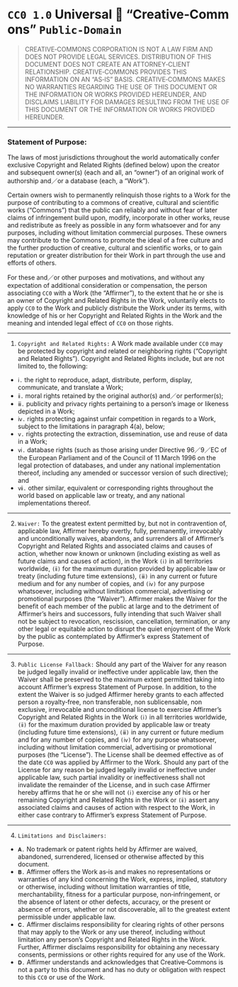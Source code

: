 # `CC0 1.0` Universal 🅭 “Creative‑Commons” `Public‑Domain`
> CREATIVE‑COMMONS CORPORATION IS NOT A LAW FIRM AND DOES NOT PROVIDE LEGAL SERVICES.
> DISTRIBUTION OF THIS DOCUMENT DOES NOT CREATE AN ATTORNEY‑CLIENT RELATIONSHIP.
> CREATIVE‑COMMONS PROVIDES THIS INFORMATION ON AN “AS‑IS” BASIS.
> CREATIVE‑COMMONS MAKES NO WARRANTIES REGARDING THE USE OF THIS DOCUMENT OR THE INFORMATION OR WORKS PROVIDED HEREUNDER, AND DISCLAIMS LIABILITY FOR DAMAGES RESULTING FROM THE USE OF THIS DOCUMENT OR THE INFORMATION OR WORKS PROVIDED HEREUNDER.
---
### Statement of Purpose:
The laws of most jurisdictions throughout the world automatically confer exclusive Copyright and Related Rights (defined below) upon the creator and subsequent owner(s) (each and all, an “owner”) of an original work of authorship and／or a database (each, a “Work”).

Certain owners wish to permanently relinquish those rights to a Work for the purpose of contributing to a commons of creative, cultural and scientific works (“Commons”) that the public can reliably and without fear of later claims of infringement build upon, modify, incorporate in other works, reuse and redistribute as freely as possible in any form whatsoever and for any purposes, including without limitation commercial purposes. These owners may contribute to the Commons to promote the ideal of a free culture and the further production of creative, cultural and scientific works, or to gain reputation or greater distribution for their Work in part through the use and efforts of others.

For these and／or other purposes and motivations, and without any expectation of additional consideration or compensation, the person associating `CC0` with a Work (the “Affirmer”), to the extent that he or she is an owner of Copyright and Related Rights in the Work, voluntarily elects to apply `CC0` to the Work and publicly distribute the Work under its terms, with knowledge of his or her Copyright and Related Rights in the Work and the meaning and intended legal effect of `CC0` on those rights.

---
1. `Copyright and Related Rights:` A Work made available under `CC0` may be protected by copyright and related or neighboring rights (“Copyright and Related Rights”). Copyright and Related Rights include, but are not limited to, the following:
* `ⅰ.` the right to reproduce, adapt, distribute, perform, display, communicate, and translate a Work;
* `ⅱ.` moral rights retained by the original author(s) and／or performer(s);
* `ⅲ.` publicity and privacy rights pertaining to a person’s image or likeness depicted in a Work;
* `ⅳ.` rights protecting against unfair competition in regards to a Work, subject to the limitations in paragraph 4(a), below;
* `ⅴ.` rights protecting the extraction, dissemination, use and reuse of data in a Work;
* `ⅵ.` database rights (such as those arising under Directive 96／9／EC of the European Parliament and of the Council of 11 March 1996 on the legal protection of databases, and under any national implementation thereof, including any amended or successor version of such directive); and
* `ⅶ.` other similar, equivalent or corresponding rights throughout the world based on applicable law or treaty, and any national implementations thereof.
---
2. `Waiver:` To the greatest extent permitted by, but not in contravention of, applicable law, Affirmer hereby overtly, fully, permanently, irrevocably and unconditionally waives, abandons, and surrenders all of Affirmer’s Copyright and Related Rights and associated claims and causes of action, whether now known or unknown (including existing as well as future claims and causes of action), in the Work `(ⅰ)` in all territories worldwide, `(ⅱ)` for the maximum duration provided by applicable law or treaty (including future time extensions), `(ⅲ)` in any current or future medium and for any number of copies, and `(ⅳ)` for any purpose whatsoever, including without limitation commercial, advertising or promotional purposes (the “Waiver”). Affirmer makes the Waiver for the benefit of each member of the public at large and to the detriment of Affirmer’s heirs and successors, fully intending that such Waiver shall not be subject to revocation, rescission, cancellation, termination, or any other legal or equitable action to disrupt the quiet enjoyment of the Work by the public as contemplated by Affirmer’s express Statement of Purpose.
---
3. `Public License Fallback:` Should any part of the Waiver for any reason be judged legally invalid or ineffective under applicable law, then the Waiver shall be preserved to the maximum extent permitted taking into account Affirmer’s express Statement of Purpose. In addition, to the extent the Waiver is so judged Affirmer hereby grants to each affected person a royalty‑free, non transferable, non sublicensable, non exclusive, irrevocable and unconditional license to exercise Affirmer’s Copyright and Related Rights in the Work `(ⅰ)` in all territories worldwide, `(ⅱ)` for the maximum duration provided by applicable law or treaty (including future time extensions), `(ⅲ)` in any current or future medium and for any number of copies, and `(ⅳ)` for any purpose whatsoever, including without limitation commercial, advertising or promotional purposes (the “License”). The License shall be deemed effective as of the date `CC0` was applied by Affirmer to the Work. Should any part of the License for any reason be judged legally invalid or ineffective under applicable law, such partial invalidity or ineffectiveness shall not invalidate the remainder of the License, and in such case Affirmer hereby affirms that he or she will not `(ⅰ)` exercise any of his or her remaining Copyright and Related Rights in the Work or `(ⅱ)` assert any associated claims and causes of action with respect to the Work, in either case contrary to Affirmer’s express Statement of Purpose.
---
4. `Limitations and Disclaimers:`
* `𝐀.` No trademark or patent rights held by Affirmer are waived, abandoned, surrendered, licensed or otherwise affected by this document.
* `𝐁.` Affirmer offers the Work as‑is and makes no representations or warranties of any kind concerning the Work, express, implied, statutory or otherwise, including without limitation warranties of title, merchantability, fitness for a particular purpose, non‑infringement, or the absence of latent or other defects, accuracy, or the present or absence of errors, whether or not discoverable, all to the greatest extent permissible under applicable law.
* `𝐂.` Affirmer disclaims responsibility for clearing rights of other persons that may apply to the Work or any use thereof, including without limitation any person’s Copyright and Related Rights in the Work. Further, Affirmer disclaims responsibility for obtaining any necessary consents, permissions or other rights required for any use of the Work.
* `𝐃.` Affirmer understands and acknowledges that Creative‑Commons is not a party to this document and has no duty or obligation with respect to this `CC0` or use of the Work.

